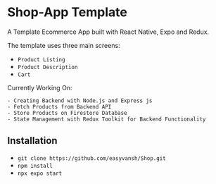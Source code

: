 # Shop-App Template

A Template Ecommerce App built with React Native, Expo and Redux.

The template uses three main screens: 
- `Product Listing`
- `Product Description`
- `Cart`

Currently Working On:

    - Creating Backend with Node.js and Express js
    - Fetch Products from Backend API
    - Store Products on Firestore Database
    - State Management with Redux Toolkit for Backend Functionality
    
<!-- The optional other applications are:

    - Analytics
    - Discounts
    - Legal
    - Hero
    - Nodes Plus
    - Store
    - Subscribers
    - Customer care
   -->

## Installation


*  `git clone https://github.com/easyvansh/Shop.git`
*  `npm install `
*  `npx expo start`

